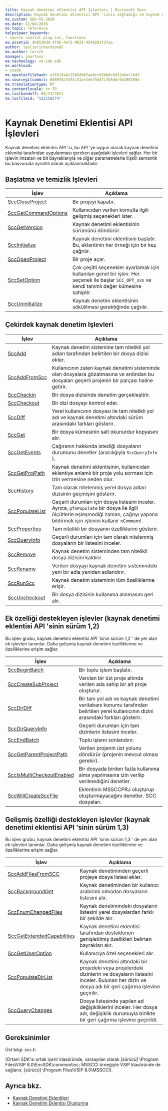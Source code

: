 ```yaml
---
title: Kaynak denetimi eklentisi API Işlevleri | Microsoft Docs
description: Kaynak denetimi eklentisi API 'sinin sağladığı ve kaynak denetimi eklentisi tarafından uygulanması gereken işlevler hakkında bilgi edinin.
ms.custom: SEO-VS-2020
ms.date: 11/04/2016
ms.topic: reference
helpviewer_keywords:
- source control plug-ins, functions
ms.assetid: 4b0536dd-4f92-4ef2-9031-4548281f37aa
author: leslierichardson95
ms.author: lerich
manager: jmartens
ms.technology: vs-ide-sdk
ms.workload:
- vssdk
ms.openlocfilehash: e16519a4c2545db6fae8cc69bbdc8d32e6ac164f
ms.sourcegitcommit: 68897da7d74c31ae1ebf5d47c7b5ddc9b108265b
ms.translationtype: MT
ms.contentlocale: tr-TR
ms.lasthandoff: 08/13/2021
ms.locfileid: "122158274"
---
```

# <a name="source-control-plug-in-api-functions"></a>Kaynak Denetimi Eklentisi API İşlevleri
Kaynak denetimi eklentisi API 'si, bu API 'ye uygun olarak kaynak denetimi eklentisi tarafından uygulanması gereken aşağıdaki işlevleri sağlar. Her bir işlevin imzaları ve bit bayraklarıyla ve diğer parametrelerle ilişkili semantik bu başvuruda ayrıntılı olarak açıklanmaktadır.

## <a name="initialization-and-housekeeping-functions"></a>Başlatma ve temizlik Işlevleri

|İşlev|Açıklama|
|--------------|-----------------|
|[SccCloseProject](../extensibility/scccloseproject-function.md)|Bir projeyi kapatır.|
|[SccGetCommandOptions](../extensibility/sccgetcommandoptions-function.md)|Kullanıcıdan verilen komutla ilgili gelişmiş seçenekleri ister.|
|[SccGetVersion](../extensibility/sccgetversion-function.md)|Kaynak denetimi eklentisinin sürümünü döndürür.|
|[SccInitialize](../extensibility/sccinitialize-function.md)|Kaynak denetimi eklentisini başlatır. Bu, eklentinin her örneği için bir kez çağrılır.|
|[SccOpenProject](../extensibility/sccopenproject-function.md)|Bir proje açar.|
|[SccSetOption](../extensibility/sccsetoption-function.md)|Çok çeşitli seçenekler ayarlamak için kullanılan genel bir işlev. Her seçenek ile başlar `SCC_OPT_xxx` ve kendi tanımlı değer kümesine sahiptir.|
|[SccUninitialize](../extensibility/sccuninitialize-function.md)|Kaynak denetim eklentisinin sökülilmesi gerektiğinde çağrılır.|

## <a name="core-source-control-functions"></a>Çekirdek kaynak denetim Işlevleri

|İşlev|Açıklama|
|--------------|-----------------|
|[SccAdd](../extensibility/sccadd-function.md)|Kaynak denetim sistemine tam nitelikli yol adları tarafından belirtilen bir dosya dizisi ekler.|
|[SccAddFromScc](../extensibility/sccaddfromscc-function.md)|Kullanıcının zaten kaynak denetimi sisteminde olan dosyalara gözatmasına ve ardından bu dosyaları geçerli projenin bir parçası haline getirir.|
|[SccCheckin](../extensibility/scccheckin-function.md)|Bir dosya dizisinde denetim gerçekleştirir.|
|[SccCheckout](../extensibility/scccheckout-function.md)|Bir dizi dosyayı kontrol eder.|
|[SccDiff](../extensibility/sccdiff-function.md)|Yerel kullanıcının dosyası ile tam nitelikli yol adı ve kaynak denetimi altındaki sürüm arasındaki farkları gösterir.|
|[SccGet](../extensibility/sccget-function.md)|Bir dosya kümesinin salt okunurdur kopyasını alır.|
|[SccGetEvents](../extensibility/sccgetevents-function.md)|Çağıranın hakkında istediği dosyaların durumunu denetler (aracılığıyla `SccQueryInfo` ).|
|[SccGetProjPath](../extensibility/sccgetprojpath-function.md)|Kaynak denetimi eklentisinin, kullanıcıdan eklentiye anlamlı bir proje yolu sorması için izin vermesine neden olur.|
|[SccHistory](../extensibility/scchistory-function.md)|Tam olarak nitelenmiş yerel dosya adları dizisinin geçmişini gösterir.|
|[SccPopulateList](../extensibility/sccpopulatelist-function.md)|Geçerli durumları için dosya listesini inceler. Ayrıca, `pfnPopulate` bir dosya ile ilgili ölçütlerle eşleşmediği zaman, çağrıyı yapana bildirmek için işlevini kullanır `nCommand` .|
|[SccProperties](../extensibility/sccproperties-function.md)|Tam nitelikli bir dosyanın özelliklerini gösterir.|
|[SccQueryInfo](../extensibility/sccqueryinfo-function.md)|Geçerli durumları için tam olarak nitelenmiş dosyaların bir listesini inceler.|
|[SccRemove](../extensibility/sccremove-function.md)|Kaynak denetim sisteminden tam nitelikli dosya dizisini kaldırır.|
|[SccRename](../extensibility/sccrename-function.md)|Verilen dosyayı kaynak denetim sistemindeki yeni bir adla yeniden adlandırır.|
|[SccRunScc](../extensibility/sccrunscc-function.md)|Kaynak denetim sisteminin tüm özelliklerine erişir.|
|[SccUncheckout](../extensibility/sccuncheckout-function.md)|Bir dosya dizisinin kullanıma alınmasını geri alır.|

## <a name="functions-that-support-additional-capability-version-12-of-the-source-control-plug-in-api"></a>Ek özelliği destekleyen işlevler (kaynak denetimi eklentisi API 'sinin sürüm 1,2)
 Bu işlev grubu, kaynak denetimi eklentisi API 'sinin sürüm 1,2 ' de yer alan ek işlevleri tanımlar. Daha gelişmiş kaynak denetimi özelliklerine ve özelliklerine erişim sağlar.

|İşlev|Açıklama|
|--------------|-----------------|
|[SccBeginBatch](../extensibility/sccbeginbatch-function.md)|Bir toplu işlem başlatır.|
|[SccCreateSubProject](../extensibility/scccreatesubproject-function.md)|Varolan bir üst proje altında verilen ada sahip bir alt proje oluşturur.|
|[SccDirDiff](../extensibility/sccdirdiff-function.md)|Bir tam yol adı ve kaynak denetimi veritabanı konumu tarafından belirtilen yerel kullanıcının dizini arasındaki farkları gösterir.|
|[SccDirQueryInfo](../extensibility/sccdirqueryinfo-function.md)|Geçerli durumları için tam dizinlerin listesini inceler.|
|[SccEndBatch](../extensibility/sccendbatch-function.md)|Toplu işlemi sonlandırır.|
|[SccGetParentProjectPath](../extensibility/sccgetparentprojectpath-function.md)|Verilen projenin üst yolunu döndürür (projenin mevcut olması gerekir).|
|[SccIsMultiCheckoutEnabled](../extensibility/sccismulticheckoutenabled-function.md)|Bir dosyada birden fazla kullanıma alma yapılmasına izin verilip verilmediğini denetler.|
|[SccWillCreateSccFile](../extensibility/sccwillcreatesccfile-function.md)|Eklentinin MSSCCPRJ oluşturup oluşturmayacağını denetler. SCC dosyaları.|

## <a name="functions-that-support-advanced-capability-version-13-of-the-source-control-plug-in-api"></a>Gelişmiş özelliği destekleyen işlevler (kaynak denetimi eklentisi API 'sinin sürüm 1,3)
 Bu işlev grubu, kaynak denetimi eklentisi API 'sinin sürüm 1,3 ' de yer alan ek işlevleri tanımlar. Daha gelişmiş kaynak denetimi özelliklerine ve özelliklerine erişim sağlar.

|İşlev|Açıklama|
|--------------|-----------------|
|[SccAddFilesFromSCC](../extensibility/sccaddfilesfromscc-function.md)|Kaynak denetiminden geçerli projeye dosya listesi ekler.|
|[SccBackgroundGet](../extensibility/sccbackgroundget-function.md)|Kaynak denetiminden bir kullanıcı arabirimi olmadan dosyaların listesini alır.|
|[SccEnumChangedFiles](../extensibility/sccenumchangedfiles-function.md)|Kaynak denetimindeki dosyaların listesini yerel dosyalardan farklı bir şekilde alır.|
|[SccGetExtendedCapabilities](../extensibility/sccgetextendedcapabilities-function.md)|Kaynak denetimi eklentisi tarafından desteklenen genişletilmiş özellikleri belirten bayrakları alır.|
|[SccGetUserOption](../extensibility/sccgetuseroption-function.md)|Kullanıcıya özel seçenekleri alır.|
|[SccPopulateDirList](../extensibility/sccpopulatedirlist-function.md)|Kaynak denetimi altındaki bir projedeki veya projelerdeki dizinlerin ve dosyaların listesini inceler. Bulunan her dizin ve dosya adı bir geri çağırma işlevine geçirilir.|
|[SccQueryChanges](../extensibility/sccquerychanges-function.md)|Dosya listesinde yapılan ad değişikliklerini inceler. Her dosya adı, değişiklik durumuyla birlikte bir geri çağırma işlevine geçirildi.|

## <a name="requirements"></a>Gereksinimler
 Üst bilgi: scc.h

 (Ortam SDK'sı ortak içerir klasöründe, varsayılan olarak *[sürücü]* \Program Files\VSIP 8.0\EnvSDK\common\inc; MSSCCI örneğiyle VSIP klasöründe de sağlanır, *[sürücü]* \Program Files\VSIP 8.0\MSSCCI).

## <a name="see-also"></a>Ayrıca bkz.
- [Kaynak Denetimi Eklentileri](../extensibility/source-control-plug-ins.md)
- [Kaynak Denetimi Eklentisi Oluşturma](../extensibility/internals/creating-a-source-control-plug-in.md)
